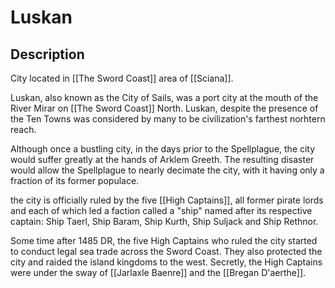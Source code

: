 # Luskan
## Description
City located in [[The Sword Coast]] area of [[Sciana]].

Luskan, also known as the City of Sails, was a port city at the mouth of the River Mirar on [[The Sword Coast]] North. Luskan, despite the presence of the Ten Towns was considered by many to be civilization's farthest norhtern reach.

Although once a bustling city, in the days prior to the Spellplague, the city would suffer greatly at the hands of Arklem Greeth. The resulting disaster would allow the Spellplague to nearly decimate the city, with it having only a fraction of its former populace. 

the city is officially ruled by the five [[High Captains]], all former pirate lords and each of which led a faction called a "ship" named after its respective captain: Ship Taerl, Ship Baram, Ship Kurth, Ship Suljack and Ship Rethnor.

Some time after 1485 DR, the five High Captains who ruled the city started to conduct legal sea trade across the Sword Coast. They also protected the city and raided the island kingdoms to the west. Secretly, the High Captains were under the sway of [[Jarlaxle Baenre]] and the [[Bregan D'aerthe]].
